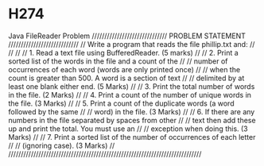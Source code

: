 # H274
Java FileReader Problem
////////////////////////////// PROBLEM STATEMENT ////////////////////////////
// Write a program that reads the file phillip.txt and:                    //
//                                                                         //
// 1.  Read a text file using BufferedReader. (5 marks)                    //
// 2.  Print a sorted list of the words in the file and a count of the     // 
//     number of occurrences of each word (words are only printed once)    //
//     when the count is greater than 500. A word is a section of text     //
//     delimited by at least one blank either end. (5 Marks)               //
// 3.  Print the total number of words in the file. (2 Marks)              //
// 4.  Print a count of the number of unique words in the file. (3 Marks)  //
// 5.  Print a count of the duplicate words (a word followed by the same   //
//     word) in the file. (3 Marks)                                        //
// 6.  If there are any numbers in the file separated by spaces from other //
//     text then add these up and print the total. You must use an         //
//     exception when doing this. (3 Marks)                                //
// 7.  Print a sorted list of the number of occurrences of each letter     //
//     (ignoring case). (3 Marks)                                          // 
/////////////////////////////////////////////////////////////////////////////
